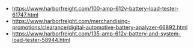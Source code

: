 - https://www.harborfreight.com/100-amp-612v-battery-load-tester-61747.html
- https://www.harborfreight.com/merchandising-promotions/clearance/digital-automotive-battery-analyzer-66892.html
- https://www.harborfreight.com/135-amp-612v-battery-and-system-load-tester-58944.html

